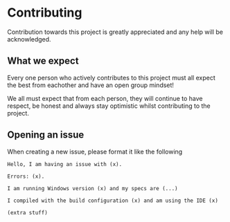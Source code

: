 # Contributing

Contribution towards this project is greatly appreciated and any help will be acknowledged.


## What we expect

Every one person who actively contributes to this project must all expect the best from eachother
and have an open group mindset!

We all must expect that from each person, they will continue to have respect, be honest and always
stay optimistic whilst contributing to the project.

## Opening an issue

When creating a new issue, please format it like the following

```
Hello, I am having an issue with (x).

Errors: (x).

I am running Windows version (x) and my specs are (...)

I compiled with the build configuration (x) and am using the IDE (x)

(extra stuff)
```
